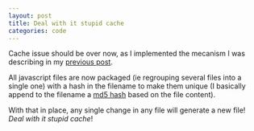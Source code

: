 ```yaml
---
layout: post
title: Deal with it stupid cache
categories: code
---
```


Cache issue should be over now, as I implemented the mecanism I was describing in my [previous post][stupid_cache].

All javascript files are now packaged (ie regrouping several files into a single one) with a hash in the filename to make them unique
(I basically append to the filename a [md5 hash][md5] based on the file content).

With that in place, any single change in any file will generate a new file! _Deal with it stupid cache_!

[stupid_cache]: http://blog.roulotte.im/2013/01/stupid-cache/
[md5]: http://en.wikipedia.org/wiki/MD5